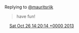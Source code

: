 Replying to [@mauritsrijk](https://twitter.com/mauritsrijk/status/394047464573259776)

> have fun\!

<img src="../../media/tweet.ico" width="12" /> [Sat Oct 26 14:20:14 +0000 2013](https://twitter.com/DromerDenker/status/394106198758535169)